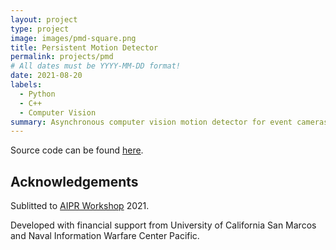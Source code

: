 ```yaml
---
layout: project
type: project
image: images/pmd-square.png
title: Persistent Motion Detector
permalink: projects/pmd
# All dates must be YYYY-MM-DD format!
date: 2021-08-20
labels:
  - Python
  - C++
  - Computer Vision
summary: Asynchronous computer vision motion detector for event cameras build in Python and C++.
---
```


Source code can be found [here](https://github.com/believeinlain/asynch-cv).

## Acknowledgements

Sublitted to [AIPR Workshop](https://www.aipr-workshop.org) 2021.  

Developed with financial support from University of California San Marcos and Naval Information Warfare Center Pacific.  
